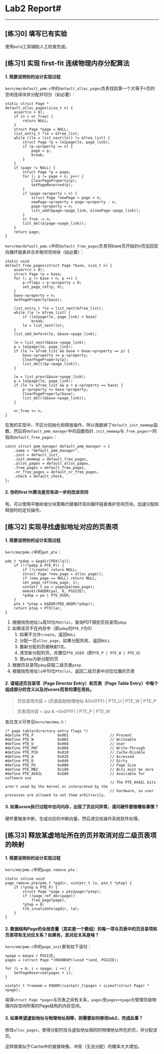# Lab2 Report#
---
## [练习0] 填写已有实验 ##

使用`meld`工具辅助人工检查完成。

## [练习1] 实现 first-fit 连续物理内存分配算法 ##

#### 1. 简要说明你的设计实现过程 ####

`kern/mm/default_pmm.c`中的`default_alloc_pages`负责找到第一个大等于n页的空闲连续块并分配并切分（如必要）：

	static struct Page *
	default_alloc_pages(size_t n) {
	    assert(n > 0);
	    if (n > nr_free) {
	        return NULL;
	    }
	    struct Page *page = NULL;
	    list_entry_t *le = &free_list;
	    while ((le = list_next(le)) != &free_list) {
	        struct Page *p = le2page(le, page_link);
	        if (p->property >= n) {
	            page = p;
	            break;
	        }
	    }
	    if (page != NULL) {
	        struct Page *p = page;
	        for (; p != page + n; p++) {
	            ClearPageProperty(p);
	            SetPageReserved(p);
	        }
	        if (page->property > n) {
	            struct Page *newPage = page + n;
	            newPage->property = page->property - n;
	            page->property = n;
	            list_add(&page->page_link, &(newPage->page_link));
	        }
	        nr_free -= n;
	        list_del(&(page->page_link));
	    }
	    return page;
	}


`kern/mm/default_pmm.c`中的`default_free_pages`负责将base页开始的n页加回双向循环链表并合并相邻空闲块（如必要）：

	static void
	default_free_pages(struct Page *base, size_t n) {
	    assert(n > 0);
	    struct Page *p = base;
	    for (; p != base + n; p ++) {
	        p->flags = p->property = 0;
	        set_page_ref(p, 0);
	    }
	    base->property = n;
	    SetPageProperty(base);
	
	    list_entry_t *le = list_next(&free_list);
	    while (le != &free_list) {
	        if (le2page(le, page_link) > base)
	            break;
	        le = list_next(le);
	    }
	    list_add_before(le, &base->page_link);
	
	    le = list_next(&base->page_link);
	    p = le2page(le, page_link);
	    if (le != &free_list && base + base->property == p) {
	        base->property += p->property;
	        ClearPageProperty(p);
	        list_del((&p->page_link));
	    }
	
	    le = list_prev(&base->page_link);
	    p = le2page(le, page_link);
	    if (le != &free_list && p + p->property == base) {
	        p->property += base->property;
	        ClearPageProperty(base);
	        list_del((&base->page_link));
	    }
	
	    nr_free += n;
	}

在我的实现中，不区分初始化和释放操作，所以我删掉了`default_init_memmap`函数，然后将`default_pmm_manager`中的函数指针`.init_memmap`与`.free_pages`一同指向`default_free_pages`：

	const struct pmm_manager default_pmm_manager = {
	    .name = "default_pmm_manager",
	    .init = default_init,
	    .init_memmap = default_free_pages,
	    .alloc_pages = default_alloc_pages,
	    .free_pages = default_free_pages,
	    .nr_free_pages = default_nr_free_pages,
	    .check = default_check,
	};


#### 2. 你的first fit算法是否有进一步的改进空间 ####

有。可以使用平衡树或分块策略代替循环双向循环链表维护空闲页块，加速分配和释放时的定位操作。

## [练习2] 实现寻找虚拟地址对应的页表项 ##

#### 1. 简要说明你的设计实现过程 ####

`kern/mm/pmm.c`中的`get_pte`：

	pde_t *pdep = &pgdir[PDX(la)];
	    if (!(*pdep & PTE_P)) {
	        if (!create) return NULL;
	        struct Page *new_page = alloc_page();
	        if (new_page == NULL) return NULL;
	        set_page_ref(new_page, 1);
	        uintptr_t pa = page2pa(new_page);
	        memset(KADDR(pa), 0, PGSIZE);
	        *pdep = pa | PTE_USER;
	    }
	    pte_t *ptep = KADDR(PDE_ADDR(*pdep));
	    return ptep + PTX(la);
	}

1. 根据线性地址`la`高10位`PDX(la)`，查询PDT得到页目录项`pdep`
2. 如果该页不在内存中（即`pdep`的`PTE_P`为0）	
	1. 如果不允许`create`，返回`NULL`
	2. 分配一页`alloc_page`，如果分配失败，返回`NULL`
	3. 置新分配的页被映射1次。
	4. 清空新分配的页，并置位`PTE_USER`（即`PTE_P | PTE_W | PTE_U`）
	5. 使`pdep`为新分配的页
3. 根据页目录项`pdep`获取二级页表`ptep`
4. 根据线性地址`la`中10位`PTX(la)`，返回二级页表中对应位置的页表

#### 2. 请描述页目录项（Page Director Entry）和页表（Page Table Entry）中每个组成部分的含义以及对ucore而言的潜在用处。 ####

>页目录项内容 = (页表起始物理地址 &0x0FFF) | PTE_U | PTE_W | PTE_P
>
>页表项内容 = (pa & ~0x0FFF) | PTE_P | PTE_W

各位含义可参见`kern/mm/mmu.h`：

	/* page table/directory entry flags */
	#define PTE_P           0x001                   // Present
	#define PTE_W           0x002                   // Writeable
	#define PTE_U           0x004                   // User
	#define PTE_PWT         0x008                   // Write-Through
	#define PTE_PCD         0x010                   // Cache-Disable
	#define PTE_A           0x020                   // Accessed
	#define PTE_D           0x040                   // Dirty
	#define PTE_PS          0x080                   // Page Size
	#define PTE_MBZ         0x180                   // Bits must be zero
	#define PTE_AVAIL       0xE00                   // Available for software use
	                                                // The PTE_AVAIL bits aren't used by the kernel or interpreted by the
	                                                // hardware, so user processes are allowed to set them arbitrarily.

#### 3. 如果ucore执行过程中访问内存，出现了页访问异常，请问硬件要做哪些事情？ ####

硬件要触发中断，生成对应的中断向量，然后递交给操作系统软件处理。

## [练习3] 释放某虚地址所在的页并取消对应二级页表项的映射 ##

#### 1. 简要说明你的设计实现过程 ####

`kern/mm/pmm.c`中的`page_remove_pte`：

	static inline void
	page_remove_pte(pde_t *pgdir, uintptr_t la, pte_t *ptep) {
	    if (*ptep & PTE_P) {
	        struct Page *page = pte2page(*ptep);
	        if (!page_ref_dec(page))
	            free_page(page);
	        *ptep = 0;
	        tlb_invalidate(pgdir, la);
	    }
	}

#### 2. 数据结构Page的全局变量（其实是一个数组）的每一项与页表中的页目录项和页表项有无对应关系？如果有，其对应关系是啥？ ####

`kern/mm/pmm.c`中的`page_init`里有如下语句：

    npage = maxpa / PGSIZE;
    pages = (struct Page *)ROUNDUP((void *)end, PGSIZE);

    for (i = 0; i < npage; i ++) {
        SetPageReserved(pages + i);
    }

    uintptr_t freemem = PADDR((uintptr_t)pages + sizeof(struct Page) * npage);

易得`struct Page *pages`与页表之间有关系，`pages`至`pages+npage`为管理页级物理内存空间所需的Page结构的内存空间。

#### 3. 如果希望虚拟地址与物理地址相等，则需要如何修改lab2，完成此事？ ####

修改`alloc_pages`，使得分配时找与虚拟地址相同的物理地址所在的页，并分配该页。

这样做类似于Cache中的直接映像，冲突（无法分配）的概率大大增加。